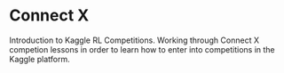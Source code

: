 # Connect X

Introduction to Kaggle RL Competitions. Working through Connect X competion lessons in order to learn how to enter into competitions in the Kaggle platform.
